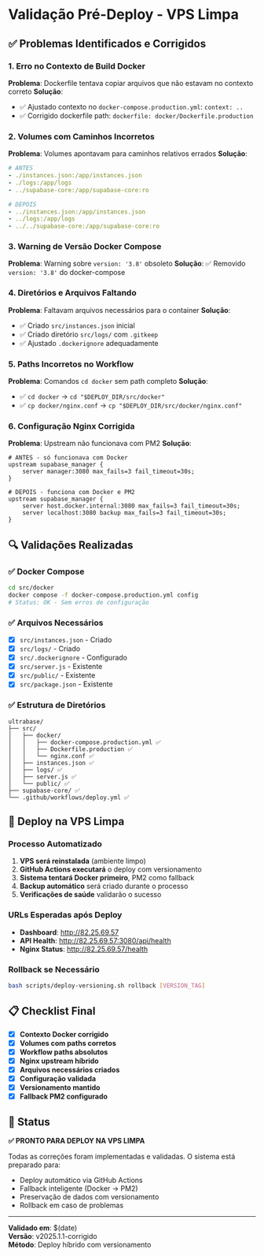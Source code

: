 # Validação Pré-Deploy - VPS Limpa

## ✅ Problemas Identificados e Corrigidos

### 1. **Erro no Contexto de Build Docker**
**Problema**: Dockerfile tentava copiar arquivos que não estavam no contexto correto
**Solução**: 
- ✅ Ajustado contexto no `docker-compose.production.yml`: `context: ..`
- ✅ Corrigido dockerfile path: `dockerfile: docker/Dockerfile.production`

### 2. **Volumes com Caminhos Incorretos**
**Problema**: Volumes apontavam para caminhos relativos errados
**Solução**:
```yaml
# ANTES
- ./instances.json:/app/instances.json
- ./logs:/app/logs
- ../supabase-core:/app/supabase-core:ro

# DEPOIS
- ../instances.json:/app/instances.json
- ../logs:/app/logs
- ../../supabase-core:/app/supabase-core:ro
```

### 3. **Warning de Versão Docker Compose**
**Problema**: Warning sobre `version: '3.8'` obsoleto
**Solução**: ✅ Removido `version: '3.8'` do docker-compose

### 4. **Diretórios e Arquivos Faltando**
**Problema**: Faltavam arquivos necessários para o container
**Solução**:
- ✅ Criado `src/instances.json` inicial
- ✅ Criado diretório `src/logs/` com `.gitkeep`
- ✅ Ajustado `.dockerignore` adequadamente

### 5. **Paths Incorretos no Workflow**
**Problema**: Comandos `cd docker` sem path completo
**Solução**:
- ✅ `cd docker` → `cd "$DEPLOY_DIR/src/docker"`
- ✅ `cp docker/nginx.conf` → `cp "$DEPLOY_DIR/src/docker/nginx.conf"`

### 6. **Configuração Nginx Corrigida**
**Problema**: Upstream não funcionava com PM2
**Solução**:
```nginx
# ANTES - só funcionava com Docker
upstream supabase_manager {
    server manager:3080 max_fails=3 fail_timeout=30s;
}

# DEPOIS - funciona com Docker e PM2
upstream supabase_manager {
    server host.docker.internal:3080 max_fails=3 fail_timeout=30s;
    server localhost:3080 backup max_fails=3 fail_timeout=30s;
}
```

## 🔍 Validações Realizadas

### ✅ Docker Compose
```bash
cd src/docker
docker compose -f docker-compose.production.yml config
# Status: OK - Sem erros de configuração
```

### ✅ Arquivos Necessários
- [x] `src/instances.json` - Criado
- [x] `src/logs/` - Criado  
- [x] `src/.dockerignore` - Configurado
- [x] `src/server.js` - Existente
- [x] `src/public/` - Existente
- [x] `src/package.json` - Existente

### ✅ Estrutura de Diretórios
```
ultrabase/
├── src/
│   ├── docker/
│   │   ├── docker-compose.production.yml ✅
│   │   ├── Dockerfile.production ✅
│   │   └── nginx.conf ✅
│   ├── instances.json ✅
│   ├── logs/ ✅
│   ├── server.js ✅
│   └── public/ ✅
├── supabase-core/ ✅
└── .github/workflows/deploy.yml ✅
```

## 🚀 Deploy na VPS Limpa

### Processo Automatizado
1. **VPS será reinstalada** (ambiente limpo)
2. **GitHub Actions executará** o deploy com versionamento
3. **Sistema tentará Docker primeiro**, PM2 como fallback
4. **Backup automático** será criado durante o processo
5. **Verificações de saúde** validarão o sucesso

### URLs Esperadas após Deploy
- **Dashboard**: http://82.25.69.57
- **API Health**: http://82.25.69.57:3080/api/health
- **Nginx Status**: http://82.25.69.57/health

### Rollback se Necessário
```bash
bash scripts/deploy-versioning.sh rollback [VERSION_TAG]
```

## 📋 Checklist Final

- [x] **Contexto Docker corrigido**
- [x] **Volumes com paths corretos**
- [x] **Workflow paths absolutos**
- [x] **Nginx upstream híbrido**
- [x] **Arquivos necessários criados**
- [x] **Configuração validada**
- [x] **Versionamento mantido**
- [x] **Fallback PM2 configurado**

## 🎯 Status

**✅ PRONTO PARA DEPLOY NA VPS LIMPA**

Todas as correções foram implementadas e validadas. O sistema está preparado para:
- Deploy automático via GitHub Actions
- Fallback inteligente (Docker → PM2)
- Preservação de dados com versionamento
- Rollback em caso de problemas

---
**Validado em**: $(date)  
**Versão**: v2025.1.1-corrigido  
**Método**: Deploy híbrido com versionamento 